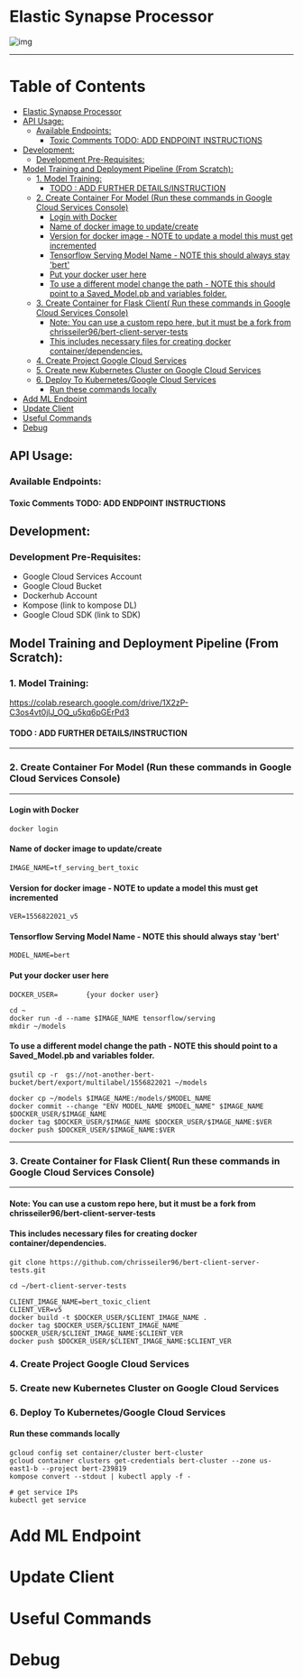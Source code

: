 # Elastic Synapse Processor
![img](https://i.imgur.com/VfvCPuH.jpg)

____



Table of Contents
=================

* [Elastic Synapse Processor](#elastic-synapse-processor)
* [API Usage:](#api-usage)
    * [Available Endpoints:](#available-endpoints)
      * [Toxic Comments TODO: ADD ENDPOINT INSTRUCTIONS](#toxic-comments-todo-add-endpoint-instructions)
* [Development:](#development)
    * [Development Pre\-Requisites:](#development-pre-requisites)
* [Model Training and Deployment Pipeline (From Scratch):](#model-training-and-deployment-pipeline-from-scratch)
    * [1\. Model Training:](#1-model-training)
      * [TODO : ADD FURTHER DETAILS/INSTRUCTION](#todo--add-further-detailsinstruction)
    * [2\. Create Container For Model (Run these commands in Google Cloud Services Console)](#2-create-container-for-model-run-these-commands-in-google-cloud-services-console)
      * [Login with Docker](#login-with-docker)
      * [Name of docker image to update/create](#name-of-docker-image-to-updatecreate)
      * [Version for docker image \- NOTE to update a model this must get incremented](#version-for-docker-image---note-to-update-a-model-this-must-get-incremented)
      * [Tensorflow Serving Model Name \- NOTE this should always stay 'bert'](#tensorflow-serving-model-name---note-this-should-always-stay-bert)
      * [Put your docker user here](#put-your-docker-user-here)
      * [To use a different model change the path \- NOTE this should point to a Saved\_Model\.pb and variables folder\.](#to-use-a-different-model-change-the-path---note-this-should-point-to-a-saved_modelpb-and-variables-folder)
    * [3\. Create Container for Flask Client( Run these commands in Google Cloud Services Console)](#3-create-container-for-flask-client-run-these-commands-in-google-cloud-services-console)
      * [Note: You can use a custom repo here, but it must be a fork from chrisseiler96/bert\-client\-server\-tests](#note-you-can-use-a-custom-repo-here-but-it-must-be-a-fork-from-chrisseiler96bert-client-server-tests)
      * [This includes necessary files for creating docker container/dependencies\.](#this-includes-necessary-files-for-creating-docker-containerdependencies)
    * [4\. Create Project Google Cloud Services](#4-create-project-google-cloud-services)
    * [5\. Create new Kubernetes Cluster on Google Cloud Services](#5-create-new-kubernetes-cluster-on-google-cloud-services)
    * [6\. Deploy To Kubernetes/Google Cloud Services](#6-deploy-to-kubernetesgoogle-cloud-services)
      * [Run these commands locally](#run-these-commands-locally)
* [Add ML Endpoint](#add-ml-endpoint)
* [Update Client](#update-client)
* [Useful Commands](#useful-commands)
* [Debug](#debug)


## API Usage: 
### Available Endpoints:
#### Toxic Comments TODO: ADD ENDPOINT INSTRUCTIONS









## Development:
  ### Development Pre-Requisites:
  * Google Cloud Services Account
  * Google Cloud Bucket
  * Dockerhub Account
  * Kompose (link to kompose DL)
  * Google Cloud SDK (link to SDK)
  



## Model Training and Deployment Pipeline (From Scratch):

### 1. Model Training: 
  https://colab.research.google.com/drive/1X2zP-C3os4vt0jlJ_OQ_u5kq6pGErPd3
  #### TODO : ADD FURTHER DETAILS/INSTRUCTION
  
____
  
### 2. Create Container For Model (Run these commands in Google Cloud Services Console)
____

#### Login with Docker
`docker login`

#### Name of docker image to update/create
`IMAGE_NAME=tf_serving_bert_toxic`  

#### Version for docker image - NOTE to update a model this must get incremented
`VER=1556822021_v5`

#### Tensorflow Serving Model Name - NOTE this should always stay 'bert'
`MODEL_NAME=bert`

#### Put your docker user here
`DOCKER_USER=       {your docker user} `

```
cd ~
docker run -d --name $IMAGE_NAME tensorflow/serving
mkdir ~/models
```

#### To use a different model change the path - NOTE this should point to a Saved_Model.pb and variables folder.
`gsutil cp -r  gs://not-another-bert-bucket/bert/export/multilabel/1556822021 ~/models`

```
docker cp ~/models $IMAGE_NAME:/models/$MODEL_NAME
docker commit --change "ENV MODEL_NAME $MODEL_NAME" $IMAGE_NAME $DOCKER_USER/$IMAGE_NAME
docker tag $DOCKER_USER/$IMAGE_NAME $DOCKER_USER/$IMAGE_NAME:$VER
docker push $DOCKER_USER/$IMAGE_NAME:$VER
```
 
____

### 3. Create Container for Flask Client( Run these commands in Google Cloud Services Console)
____


#### Note: You can use a custom repo here, but it must be a fork from chrisseiler96/bert-client-server-tests
#### This includes necessary files for creating docker container/dependencies.
```
git clone https://github.com/chrisseiler96/bert-client-server-tests.git

cd ~/bert-client-server-tests

CLIENT_IMAGE_NAME=bert_toxic_client
CLIENT_VER=v5
docker build -t $DOCKER_USER/$CLIENT_IMAGE_NAME .
docker tag $DOCKER_USER/$CLIENT_IMAGE_NAME $DOCKER_USER/$CLIENT_IMAGE_NAME:$CLIENT_VER
docker push $DOCKER_USER/$CLIENT_IMAGE_NAME:$CLIENT_VER
 ```
 
### 4. Create Project Google Cloud Services

### 5. Create new Kubernetes Cluster on Google Cloud Services
  
### 6. Deploy To Kubernetes/Google Cloud Services
  #### Run these commands locally
  ```
  gcloud config set container/cluster bert-cluster
gcloud container clusters get-credentials bert-cluster --zone us-east1-b --project bert-239819
kompose convert --stdout | kubectl apply -f -

# get service IPs
kubectl get service 
```
  
# Add ML Endpoint

# Update Client


# Useful Commands

# Debug





